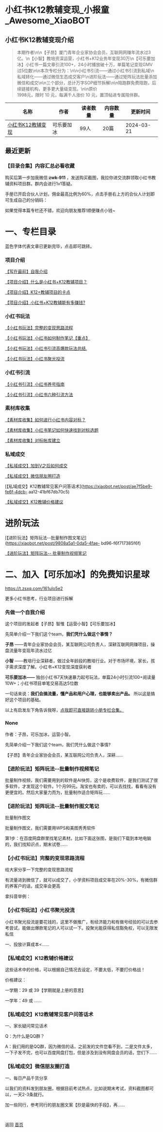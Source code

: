 # 小红书K12教辅变现_小报童_Awesome_XiaoBOT

## 小红书K12教辅变现介绍
> 本期作者\n\n【子昂】厦门青年企业家协会会员，互联网网赚年流水过3亿。\n【小智】教培资深运营，小红书+K12业务年变现30万\n【可乐要加冰】小红书一篇文章引流100+，24小时播放破十万，单篇笔记变现GMV  
过5位数\n\n本次专栏分为：\n\n小红书引流——通过小红书引流到私域\n私域转化——通过微信生态成交客户\n进阶玩法——通过矩阵玩法批量添加微信和成交\n\n三个部分，总计万字SOP细节拆解\n\n陪跑群免费陪跑，后续链接机构，更多更大量级变现。\n\n原价  
1998元，限时 10 元，每满千人涨价 10 元，置顶帖进专属陪伴群。  
  


|名称|作者|读者数量|内容数量|更新时间|
|---|---|---|---|---|
|[小红书K12教辅变现](https://xiaobot.net/p/cola?refer=9c3f1c95-a052-465a-9902-f6d75080262a)|可乐要加冰|99人|20篇|2024-03-21|

## 最近更新
### 【目录合集】内容汇总必看收藏

购买后第一步加我微信:**zwk-911** ，发送购买截图，我拉你进交流群领取小红书教辅资料项目群。群内会进行1v1答疑。

手册已开启合伙人计划，佣金最高比例为60%，点击手册右上方的合伙人计划即可生成自己的分销码：

如果觉得本篇专栏还不错，欢迎向朋友推荐!顺便赚点小钱~

# 一、专栏目录

蓝色字体代表文章已更新完毕，点击即可跳转。

### 项目介绍

[【写在最前】自我介绍](https://xiaobot.net/post/28040f95-f9b2-4e6e-861f-463d49605ba5)

[【项目介绍】什么是小红书+K12教辅项目？](https://xiaobot.net/post/593f9324-c36e-4f2a-9b0d-0cf48cca296d)

[【项目介绍】](https://xiaobot.net/post/593f9324-c36e-4f2a-9b0d-0cf48cca296d)[K12+教辅项目的卡点](https://xiaobot.net/post/525416ee-9c54-4c24-bcf1-c9ce2b1b8820)

[【项目介绍】](https://xiaobot.net/post/593f9324-c36e-4f2a-9b0d-0cf48cca296d)[小红书+K12教辅能有多赚钱?](https://xiaobot.net/post/d7874bbc-5567-419d-908f-595ef51dedd6)

### 小红书玩法

[【小红书玩法】完整的变现思路流程](https://xiaobot.net/post/eccc74c1-7f60-4378-a432-9215cece2f54)

[【小红书玩法】小红书如何制作笔记【重点】](https://xiaobot.net/post/82ae5ea9-3b69-4b5b-a9ab-72b345b04456)

[【小红书玩法】小红书引流高爆款玩法总结.](https://xiaobot.net/post/5d316fe3-bd20-4b35-8269-60300fc756ff)

[【小红书玩法】小红书聚光投流](https://xiaobot.net/post/7372eec5-6e65-4e2a-ac06-7d0274a3e0fc)

### 小红书引流

[【小红书引流】小红书养号指南](https://xiaobot.net/post/e437fa47-e0c9-43e1-8718-3e8d9545bdff)

[【小红书引流】小红书六种引流方法](https://xiaobot.net/post/32fa8e4c-e3c8-49c0-a587-15abc003c6e7)

### 素材库收集

[【素材库收集】如何进行小红书内容对标？](https://xiaobot.net/post/4e99da42-d896-4d48-af4a-941651fda782)

[【素材库收集】小红书笔记如何快速找到对标选题](https://xiaobot.net/post/f83c507d-0b03-4525-afff-2b6d561c3cc1)

[【素材库收集】对标帐库建立](https://xiaobot.net/post/7a71574f-02bc-4c60-b012-57535a431a5d)

### **私域成交**

[【私域成交】加到V之后如何成交](https://xiaobot.net/post/e9f5d780-e6e0-44f3-a1a9-31f028fc3566)

[【私域成交】微信朋友圈打造](https://xiaobot.net/post/52314711-d0a9-445a-8538-9131f57e71b9)

[【私域成交】K12教辅常见客户问答话术](https://xiaobot.net/post/ae7f5be9-fe6f-4dcb-
aa12-41bf67db70c5)

[【私域成交】K12教辅价格建议](https://xiaobot.net/post/374c7241-9ea8-46f4-8a05-a43fbc646e60)

# 进阶玩法

[【进阶玩法】矩阵玩法--批量制作图文笔记](https://xiaobot.net/post/9808a5a1-0da5-4fae-
bd96-f6f717385f6f)

[【进阶玩法】矩阵玩法--
批量制作视频笔记](https://xiaobot.net/post/32c12c40-4ecd-452c-93b9-1cf7b6b97c98)

# 二、加入【可乐加冰】的免费知识星球

<https://t.zsxq.com/161uIo5e2>

更多小红书思考，行业项目进行拆解

### 先做一个自我介绍

这个项目的发起者【子昂】智惟【运营小智】【可乐要加冰】

先简单介绍一下我们这个team，**我们凭什么做这个事情？**

**子昂** ——青年企业家协会会员，某互联网公司负责人，深耕互联网网赚项目，操盘流量年变现年流水过亿

**小智** ——教培行业深耕者，做过全年龄段的教培行业。对于市场环境，家长，孩子需求深度了解。小红书+K12变现深度获利者

**可乐要加冰——** 独创小红书7天快速暴力起号玩法，单篇24小时引流100+阅读量10W+；小红书项目单笔交易高达5位数

一句话来说：**我们会搞流量，懂产品和用户心理，也能够卖出产品。** 所以这是搞好这个项目的基础。

以上有启发左下角告诉我呀，[点我即可直接跳转小册专栏合集。](https://xiaobot.net/post/36bda157-8512-41fb-b873-e0127f21089e)

### None

作者：子昂，可乐加冰，运营小智。

先简单介绍一下我们这个team，我们凭什么做这个事情?

【子昂】青年企业家协会会员，某互联网公司负责人，深耕......

### 【进阶玩法】矩阵玩法--批量制作视频笔记

批量制作视频，我们需要用到的软件是AI快剪，这个是收费软件，是我们测试了很多软件，才发现这个软件。1个月99元。淘宝也有卖的，可以去找找，看看有没有更便宜的。然后大家量力而为，批量制作适合矩阵玩......

### 【进阶玩法】矩阵玩法--批量制作图文笔记

批量制作图文

批量制作图文，我们需要用WPS和美图秀秀软件

第1步：在百度网盘群里找笔记素材。比如下面这张图，是我们下载到本地电脑的，我们找知识点，期末试卷......

### 【小红书玩法】完整的变现思路流程

给大家分享一下完整的变现思路流程

有流量进到微信了，就可以成交了，小学资料项目成交率在20%-30%，有微信群的养客户的话，成交率会更高

拿抖音举例：

### 【小红书玩法】小红书聚光投流

小红书聚光投流是要花钱的，这里不做推广，有经济能力和有做号经验的可以去参考尝试，能做出爆款笔记的人可以试一下。投聚光能获得私信豁免权，可以无限发私信

一、投放计算成本<......

### 【私域成交】K12教辅价格建议

这些话术中的价格，可以根据自己情况去设定，不要太低，不要打价格战！

价格建议：

一学期：29 或 39【学期就是上册的意思】

一学年：49 或 ......

### 【私域成交】K12教辅常见客户问答话术

一、家长疑问常见话术

Q：为什么是QQ群？

A：我们用的是QQ群，因为微信的话，之前发的文件您看不到，二是文件太多，一下子发不完，也可以百度网盘打包，但是涉及到没有网盘会员的话，您们下......

### 【私域成交】微信朋友圈打造

一、每日产品千货分享

以我们的资料发到朋友圈，根据目前考试热点，比如说期末考试，资料截图都可以，一天2-3条就行。

加一些同行，参考同行的朋友圈文案【抄是最快的手段】，再......


<a href="https://github.com/Reno9527/awesome-xiaobot" style="color: white; text-decoration: none;">awesome-xiaobot</a>

返回 [首页](../README.md)
